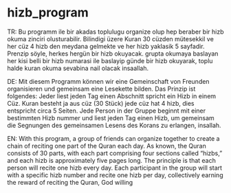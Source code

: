 # hizb_program
TR: Bu programm ile bir akadas toplulugu organize olup hep beraber bir hizb okuma zinciri olusturabilir. Bilindigi üzere Kuran 30 cüzden mütesekkil ve her cüz 4 hizb den meydana gelmekte ve her hizb yaklasik 5 sayfadir. Prenzip söyle, herkes hergün bir hizb okuyacak. grupta okumaya baslayan her kisi belli bir hizb numarasi ile baslayip günde bir hizb okuyarak, toplu halde kuran okuma sevabina nail olacak insaallah.

DE: Mit diesem Programm können wir eine Gemeinschaft von Freunden organisieren und gemeinsam eine Lesekette bilden. Das Prinzip ist folgendes: Jeder liest jeden Tag einen Abschnitt spricht ein Hizb in einem Cüz. Kuran besteht ja aus cüz (30 Stück) jede cüz hat 4 hizb, dies entspricht circa 5 Seiten. Jede Person in der Gruppe beginnt mit einer bestimmten Hizb nummer und liest jeden Tag einen Hizb, um gemeinsam die Segnungen des gemeinsamen Lesens des Korans zu erlangen, insallah.

EN: With this program, a group of friends can organize together to create a chain of reciting one part of the Quran each day. As known, the Quran consists of 30 parts, with each part comprising four sections called “hizbs,” and each hizb is approximately five pages long. The principle is that each person will recite one hizb every day. Each participant in the group will start with a specific hizb number and recite one hizb per day, collectively earning the reward of reciting the Quran, God willing
